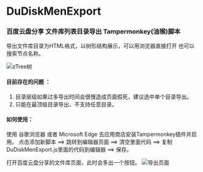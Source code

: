 # DuDiskMenExport

### 百度云盘分享 文件库列表目录导出 Tampermonkey(油猴)脚本



导出文件库目录为HTML格式，以树形结构展示，可以用浏览器直接打开 也可以搜索节点名称。


![](https://github.com/Lusttime/DuDiskMenExport/blob/main/ztree.png "zTree树")

#### 目前存在的问题 ：

1. 目录层级如果过多导出时间会很慢造成页面假死，建议选中单个目录导出。
2. 只能在最顶级目录导出，不支持任意目录。


#### 如何使用：
使用 谷歌浏览器 或者 Microsoft Edge 去应用商店安装Tampermonkey插件并启用。
点击添加新脚本 ==> 跳转到编辑器页面 ==> 清空里面代码 ==> 复制DuDiskMenExport.js里面的代码到编辑器 ==> 保存。

打开百度云盘分享的文件库页面，此时会多出一个按钮。
![](https://github.com/Lusttime/DuDiskMenExport/blob/main/exp.png "导出页面")
